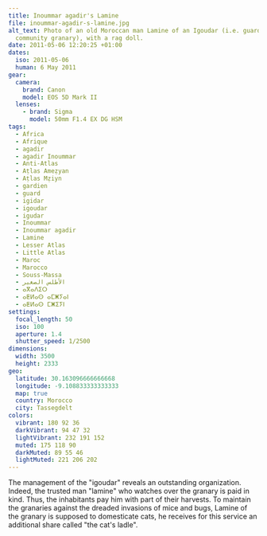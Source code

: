 ```yaml
---
title: Inoummar agadir's Lamine
file: inoummar-agadir-s-lamine.jpg
alt_text: Photo of an old Moroccan man Lamine of an Igoudar (i.e. guardian of a
  community granary), with a rag doll.
date: 2011-05-06 12:20:25 +01:00
dates:
  iso: 2011-05-06
  human: 6 May 2011
gear:
  camera:
    brand: Canon
    model: EOS 5D Mark II
  lenses:
    - brand: Sigma
      model: 50mm F1.4 EX DG HSM
tags:
  - Africa
  - Afrique
  - agadir
  - agadir Inoummar
  - Anti-Atlas
  - Aṭlas Ameẓyan
  - Aṭlas Mẓiyn
  - gardien
  - guard
  - igidar
  - igoudar
  - igudar
  - Inoummar
  - Inoummar agadir
  - Lamine
  - Lesser Atlas
  - Little Atlas
  - Maroc
  - Marocco
  - Souss-Massa
  - الأطلس الصغير
  - ⴰⴳⴰⴷⵉⵔ
  - ⴰⵟⵍⴰⵙ ⴰⵎⵥⵢⴰⵏ
  - ⴰⵟⵍⴰⵙ ⵎⵥⵉⵢⵏ
settings:
  focal_length: 50
  iso: 100
  aperture: 1.4
  shutter_speed: 1/2500
dimensions:
  width: 3500
  height: 2333
geo:
  latitude: 30.163096666666668
  longitude: -9.108833333333333
  map: true
  country: Morocco
  city: Tassegdelt
colors:
  vibrant: 180 92 36
  darkVibrant: 94 47 32
  lightVibrant: 232 191 152
  muted: 175 118 90
  darkMuted: 89 55 46
  lightMuted: 221 206 202
---
```


The management of the "igoudar" reveals an outstanding organization. Indeed, the trusted man "lamine" who watches over the granary is paid in kind. Thus, the inhabitants pay him with part of their harvests. To maintain the granaries against the dreaded invasions of mice and bugs, Lamine of the granary is supposed to domesticate cats, he receives for this service an additional share called "the cat's ladle".

